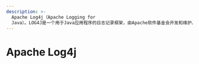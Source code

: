 ```yaml
---
description: >-
  Apache Log4j（Apache Logging for
  Java）。LOG4J是一个用于Java应用程序的日志记录框架，由Apache软件基金会开发和维护。它提供了灵活且可配置的日志记录功能，允许开发人员在应用程序中记录和管理日志消息。LOG4J被广泛应用于Java项目中，以帮助开发人员进行调试、故障排查和性能分析。
---
```


# Apache Log4j


